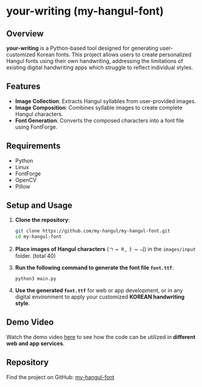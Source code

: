 # your-writing (my-hangul-font)

## Overview

**your-writing** is a Python-based tool designed for generating user-customized Korean fonts. This project allows users to create personalized Hangul fonts using their own handwriting, addressing the limitations of existing digital handwriting apps which struggle to reflect individual styles.

## Features

- **Image Collection**: Extracts Hangul syllables from user-provided images.
- **Image Composition**: Combines syllable images to create complete Hangul characters.
- **Font Generation**: Converts the composed characters into a font file using FontForge.

## Requirements

- Python
- Linux
- FontForge
- OpenCV
- Pillow

## Setup and Usage

1. **Clone the repository**:
   ```bash
   git clone https://github.com/my-hangul/my-hangul-font.git
   cd my-hangul-font
   ```

2. **Place images of Hangul characters** (ㄱ ~ ㅎ, ㅏ ~ ㅢ) in the `images/input` folder. (total 40)

3. **Run the following command to generate the font file `font.ttf`**:
   ```bash
   python3 main.py
   ```

4. **Use the generated `font.ttf`** for web or app development, or in any digital environment to apply your customized **KOREAN handwriting style**.

## Demo Video

Watch the demo video [here](https://youtu.be/QwPoRHF2v-g) to see how the code can be utilized in **different web and app services**.

## Repository

Find the project on GitHub: [my-hangul-font](https://github.com/my-hangul/my-hangul-font.git)
